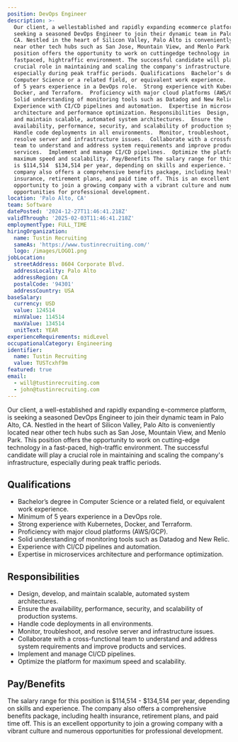 ```yaml
---
position: DevOps Engineer
description: >-
  Our client, a wellestablished and rapidly expanding ecommerce platform, is
  seeking a seasoned DevOps Engineer to join their dynamic team in Palo Alto,
  CA. Nestled in the heart of Silicon Valley, Palo Alto is conveniently located
  near other tech hubs such as San Jose, Mountain View, and Menlo Park. This
  position offers the opportunity to work on cuttingedge technology in a
  fastpaced, hightraffic environment. The successful candidate will play a
  crucial role in maintaining and scaling the company's infrastructure,
  especially during peak traffic periods. Qualifications  Bachelor’s degree in
  Computer Science or a related field, or equivalent work experience.  Minimum
  of 5 years experience in a DevOps role.  Strong experience with Kubernetes,
  Docker, and Terraform.  Proficiency with major cloud platforms (AWS/GCP). 
  Solid understanding of monitoring tools such as Datadog and New Relic. 
  Experience with CI/CD pipelines and automation.  Expertise in microservices
  architecture and performance optimization. Responsibilities  Design, develop,
  and maintain scalable, automated system architectures.  Ensure the
  availability, performance, security, and scalability of production systems. 
  Handle code deployments in all environments.  Monitor, troubleshoot, and
  resolve server and infrastructure issues.  Collaborate with a crossfunctional
  team to understand and address system requirements and improve products and
  services.  Implement and manage CI/CD pipelines.  Optimize the platform for
  maximum speed and scalability. Pay/Benefits The salary range for this position
  is $114,514  $134,514 per year, depending on skills and experience. The
  company also offers a comprehensive benefits package, including health
  insurance, retirement plans, and paid time off. This is an excellent
  opportunity to join a growing company with a vibrant culture and numerous
  opportunities for professional development.
location: 'Palo Alto, CA'
team: Software
datePosted: '2024-12-27T11:46:41.218Z'
validThrough: '2025-02-03T11:46:41.218Z'
employmentType: FULL_TIME
hiringOrganization:
  name: Tustin Recruiting
  sameAs: 'https://www.tustinrecruiting.com/'
  logo: /images/LOGO1.png
jobLocation:
  streetAddress: 8604 Corporate Blvd.
  addressLocality: Palo Alto
  addressRegion: CA
  postalCode: '94301'
  addressCountry: USA
baseSalary:
  currency: USD
  value: 124514
  minValue: 114514
  maxValue: 134514
  unitText: YEAR
experienceRequirements: midLevel
occupationalCategory: Engineering
identifier:
  name: Tustin Recruiting
  value: TUSTcxhf9m
featured: true
email:
  - will@tustinrecruiting.com
  - john@tustinrecruiting.com
---
```




Our client, a well-established and rapidly expanding e-commerce platform, is seeking a seasoned DevOps Engineer to join their dynamic team in Palo Alto, CA. Nestled in the heart of Silicon Valley, Palo Alto is conveniently located near other tech hubs such as San Jose, Mountain View, and Menlo Park. This position offers the opportunity to work on cutting-edge technology in a fast-paced, high-traffic environment. The successful candidate will play a crucial role in maintaining and scaling the company's infrastructure, especially during peak traffic periods.

## Qualifications

- Bachelor’s degree in Computer Science or a related field, or equivalent work experience.
- Minimum of 5 years experience in a DevOps role.
- Strong experience with Kubernetes, Docker, and Terraform.
- Proficiency with major cloud platforms (AWS/GCP).
- Solid understanding of monitoring tools such as Datadog and New Relic.
- Experience with CI/CD pipelines and automation.
- Expertise in microservices architecture and performance optimization.

## Responsibilities

- Design, develop, and maintain scalable, automated system architectures.
- Ensure the availability, performance, security, and scalability of production systems.
- Handle code deployments in all environments.
- Monitor, troubleshoot, and resolve server and infrastructure issues.
- Collaborate with a cross-functional team to understand and address system requirements and improve products and services.
- Implement and manage CI/CD pipelines.
- Optimize the platform for maximum speed and scalability.

## Pay/Benefits

The salary range for this position is $114,514 - $134,514 per year, depending on skills and experience. The company also offers a comprehensive benefits package, including health insurance, retirement plans, and paid time off. This is an excellent opportunity to join a growing company with a vibrant culture and numerous opportunities for professional development.
